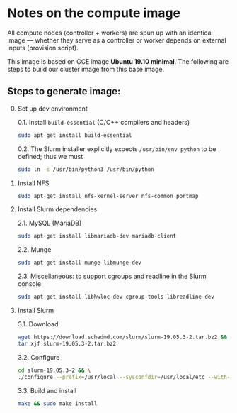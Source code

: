 # Notes on the compute image

All compute nodes (controller + workers) are spun up with an identical 
image — whether they serve as a controller or worker depends on external inputs (provision script).

This image is based on GCE image **Ubuntu 19.10 minimal**.  The following are steps to build our cluster image from this base image.

## Steps to generate image:

0. Set up dev environment

   0.1. Install `build-essential` (C/C++ compilers and headers)
   ```bash
   sudo apt-get install build-essential
   ```

   0.2. The Slurm installer explicitly expects `/usr/bin/env python`
   to be defined; thus we must
   ```bash
   sudo ln -s /usr/bin/python3 /usr/bin/python
   ```

1. Install NFS
   ```bash
   sudo apt-get install nfs-kernel-server nfs-common portmap
   ```
2. Install Slurm dependencies

   2.1. MySQL (MariaDB)
   ```bash
   sudo apt-get install libmariadb-dev mariadb-client
   ```

   2.2. Munge
   ```bash
   sudo apt-get install munge libmunge-dev
   ```

   2.3. Miscellaneous: to support cgroups and readline in the Slurm console
   ```bash
   sudo apt-get install libhwloc-dev cgroup-tools libreadline-dev
   ```
3. Install Slurm
 
   3.1. Download
   ```bash
   wget https://download.schedmd.com/slurm/slurm-19.05.3-2.tar.bz2 && \
   tar xjf slurm-19.05.3-2.tar.bz2
   ```

   3.2. Configure
   ```bash
   cd slurm-19.05.3-2 && \
   ./configure --prefix=/usr/local --sysconfdir=/usr/local/etc --with-mysql_config=/usr/bin --with-hdf5=no
   ```

   3.3. Build and install
   ```bash
   make && sudo make install
   ```
